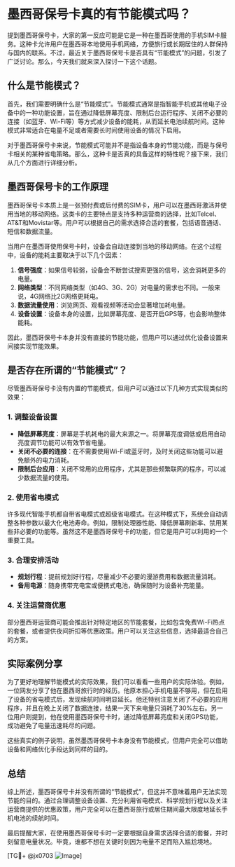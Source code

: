 # 墨西哥保号卡真的有节能模式吗？

提到墨西哥保号卡，大家的第一反应可能是它是一种在墨西哥使用的手机SIM卡服务。这种卡允许用户在墨西哥本地使用手机网络，方便旅行或长期居住的人群保持与国内的联系。不过，最近关于墨西哥保号卡是否具有“节能模式”的问题，引发了广泛讨论。那么，今天我们就来深入探讨一下这个话题。

## 什么是节能模式？

首先，我们需要明确什么是“节能模式”。节能模式通常是指智能手机或其他电子设备中的一种功能设置，旨在通过降低屏幕亮度、限制后台运行程序、关闭不必要的连接（如蓝牙、Wi-Fi等）等方式减少设备的能耗，从而延长电池续航时间。这种模式非常适合在电量不足或者需要长时间使用设备的情况下启用。

对于墨西哥保号卡来说，节能模式可能并不是指设备本身的节能功能，而是与保号卡相关的某种省电策略。那么，这种卡是否真的具备这样的特性呢？接下来，我们从几个方面进行详细分析。

## 墨西哥保号卡的工作原理

墨西哥保号卡本质上是一张预付费或后付费的SIM卡，用户可以在墨西哥激活并使用当地的移动网络。这类卡的主要特点是支持多种运营商的选择，比如Telcel、AT&T和Movistar等。用户可以根据自己的需求选择合适的套餐，包括语音通话、短信和数据流量。

当用户在墨西哥使用保号卡时，设备会自动连接到当地的移动网络。在这个过程中，设备的能耗主要取决于以下几个因素：

1. **信号强度**：如果信号较弱，设备会不断尝试搜索更强的信号，这会消耗更多的电量。
2. **网络类型**：不同网络类型（如4G、3G、2G）对电量的需求也不同。一般来说，4G网络比2G网络更耗电。
3. **数据流量使用**：浏览网页、观看视频等活动会显著增加耗电量。
4. **设备设置**：设备本身的设置，比如屏幕亮度、是否开启GPS等，也会影响整体能耗。

因此，墨西哥保号卡本身并没有直接的节能功能，但用户可以通过优化设备设置来间接实现节能效果。

## 是否存在所谓的“节能模式”？

尽管墨西哥保号卡没有内置的节能模式，但用户可以通过以下几种方式实现类似的效果：

### 1. 调整设备设置

- **降低屏幕亮度**：屏幕是手机耗电的最大来源之一。将屏幕亮度调低或启用自动亮度调节功能可以有效节省电量。
- **关闭不必要的连接**：在不需要使用Wi-Fi或蓝牙时，及时关闭这些功能可以避免额外的电力消耗。
- **限制后台应用**：关闭不常用的应用程序，尤其是那些频繁联网的程序，可以减少数据流量的使用。

### 2. 使用省电模式

许多现代智能手机都自带省电模式或超级省电模式。在这种模式下，系统会自动调整各种参数以最大化电池寿命。例如，限制处理器性能、降低屏幕刷新率、禁用某些非必要的功能等。虽然这不是墨西哥保号卡的功能，但它是用户可以利用的一个重要工具。

### 3. 合理安排活动

- **规划行程**：提前规划好行程，尽量减少不必要的漫游费用和数据流量消耗。
- **备用电源**：随身携带充电宝或便携式电池，确保随时为设备补充能量。

### 4. 关注运营商优惠

部分墨西哥运营商可能会推出针对特定地区的节能套餐，比如包含免费Wi-Fi热点的套餐，或者提供夜间折扣等优惠政策。用户可以关注这些信息，选择最适合自己的方案。

## 实际案例分享

为了更好地理解节能模式的实际效果，我们可以看看一些用户的实际体验。例如，一位网友分享了他在墨西哥旅行时的经历。他原本担心手机电量不够用，但在启用了设备的省电模式后，发现续航时间明显延长。他还特别注意关闭了不必要的应用程序，并且在晚上关闭了数据连接，结果一天下来电量只消耗了30%左右。另一位用户则提到，他在使用墨西哥保号卡时，通过降低屏幕亮度和关闭GPS功能，成功避免了电量迅速耗尽的问题。

这些真实的例子说明，虽然墨西哥保号卡本身没有节能模式，但用户完全可以借助设备和网络优化手段达到同样的目的。

## 总结

综上所述，墨西哥保号卡并没有所谓的“节能模式”，但这并不意味着用户无法实现节能的目的。通过合理调整设备设置、充分利用省电模式、科学规划行程以及关注运营商提供的优惠政策，用户完全可以在墨西哥旅行或居住期间最大限度地延长手机电池的续航时间。

最后提醒大家，在使用墨西哥保号卡时一定要根据自身需求选择合适的套餐，并时刻留意电量状况。毕竟，谁都不想在关键时刻因为电量不足而陷入尴尬境地。

[TG💪+ @jx0703 ![Image](https://github.com/user-attachments/assets/dbca1d08-cadb-493c-b0ec-ad6f7a83f270)]